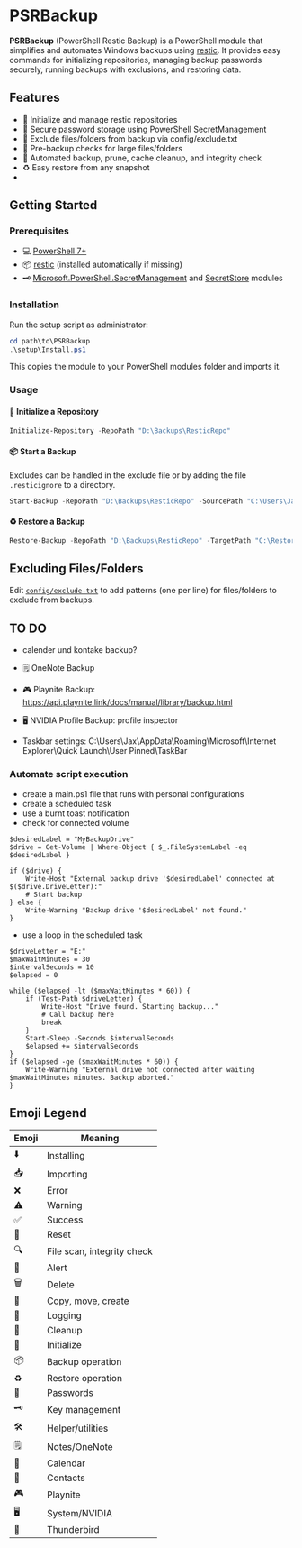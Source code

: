 # PSRBackup

**PSRBackup** (PowerShell Restic Backup) is a PowerShell module that simplifies and automates Windows backups using [restic](https://restic.net/). It provides easy commands for initializing repositories, managing backup passwords securely, running backups with exclusions, and restoring data.

## Features

- 🚀 Initialize and manage restic repositories
- 🔐 Secure password storage using PowerShell SecretManagement
- 🚫 Exclude files/folders from backup via config/exclude.txt
- 📏 Pre-backup checks for large files/folders
- 🤖 Automated backup, prune, cache cleanup, and integrity check
- ♻️ Easy restore from any snapshot
- 
## Getting Started

### Prerequisites

- 💻 [PowerShell 7+](https://github.com/PowerShell/PowerShell)
- 📦 [restic](https://restic.net/) (installed automatically if missing)
- 🗝️ [Microsoft.PowerShell.SecretManagement](https://www.powershellgallery.com/packages/Microsoft.PowerShell.SecretManagement) and [SecretStore](https://www.powershellgallery.com/packages/Microsoft.PowerShell.SecretStore) modules

### Installation

Run the setup script as administrator:

```powershell
cd path\to\PSRBackup
.\setup\Install.ps1
```

This copies the module to your PowerShell modules folder and imports it.

### Usage

#### 🚀 Initialize a Repository

```powershell
Initialize-Repository -RepoPath "D:\Backups\ResticRepo"
```

#### 📦 Start a Backup
Excludes can be handled in the exclude file or by adding the file `.resticignore` to a directory.

```powershell
Start-Backup -RepoPath "D:\Backups\ResticRepo" -SourcePath "C:\Users\Jax\Documents" -ExcludeFile "config\exclude.txt"
```

#### ♻️ Restore a Backup

```powershell
Restore-Backup -RepoPath "D:\Backups\ResticRepo" -TargetPath "C:\Restore"
```

## Excluding Files/Folders

Edit [`config/exclude.txt`](config/exclude.txt) to add patterns (one per line) for files/folders to exclude from backups.

## TO DO

- calender und kontake backup?

- 🗒️ OneNote Backup
- 🎮 Playnite Backup: https://api.playnite.link/docs/manual/library/backup.html
- 🖥️ NVIDIA Profile Backup: profile inspector
- Taskbar settings: C:\Users\Jax\AppData\Roaming\Microsoft\Internet Explorer\Quick Launch\User Pinned\TaskBar

### Automate script execution

- create a main.ps1 file that runs with personal configurations
- create a scheduled task
- use a burnt toast notification
- check for connected volume
```
$desiredLabel = "MyBackupDrive"
$drive = Get-Volume | Where-Object { $_.FileSystemLabel -eq $desiredLabel }

if ($drive) {
    Write-Host "External backup drive '$desiredLabel' connected at $($drive.DriveLetter):"
    # Start backup
} else {
    Write-Warning "Backup drive '$desiredLabel' not found."
}
```

- use a loop in the scheduled task
```
$driveLetter = "E:"
$maxWaitMinutes = 30
$intervalSeconds = 10
$elapsed = 0

while ($elapsed -lt ($maxWaitMinutes * 60)) {
    if (Test-Path $driveLetter) {
        Write-Host "Drive found. Starting backup..."
        # Call backup here
        break
    }
    Start-Sleep -Seconds $intervalSeconds
    $elapsed += $intervalSeconds
}
if ($elapsed -ge ($maxWaitMinutes * 60)) {
    Write-Warning "External drive not connected after waiting $maxWaitMinutes minutes. Backup aborted."
}
```

## Emoji Legend

| Emoji | Meaning                       |
|-------|-------------------------------|
| ⬇️    | Installing                    |
| 📥    | Importing                     |
| ❌    | Error                         |
| ⚠️    | Warning                       |
| ✅    | Success                       |
| 🔄    | Reset                         |
| 🔍    | File scan, integrity check    |
| 🚨    | Alert                         |
| 🗑️    | Delete                        |
| 📁    | Copy, move, create            |
| 📝    | Logging                       |
| 🧹    | Cleanup                       |
| 🚀    | Initialize                    |
| 📦    | Backup operation              |
| ♻️    | Restore operation             |
| 🔐    | Passwords                     |
| 🗝️    | Key management                |
| 🛠️    | Helper/utilities              |
| 🗒️    | Notes/OneNote                 |
| 📅    | Calendar                      |
| 👥    | Contacts                      |
| 🎮    | Playnite                 |
| 🖥️    | System/NVIDIA                 |
| 📨    | Thunderbird             |

